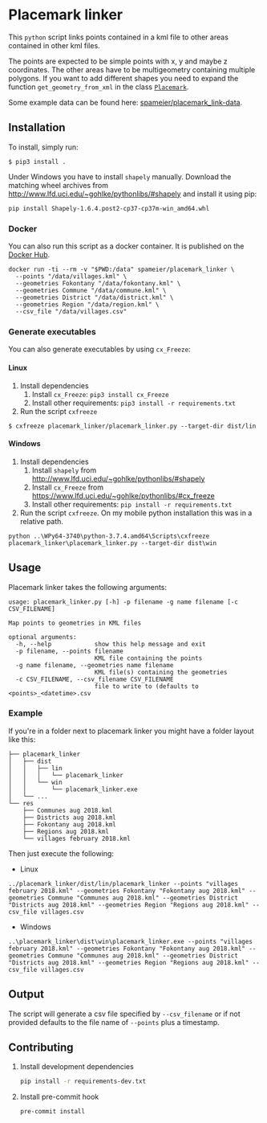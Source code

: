 # Placemark linker
This `python` script links points contained in a kml file to other areas contained in other kml files.

The points are expected to be simple points with x, y and maybe z coordinates. The other areas have to be multigeometry containing multiple polygons. If you want to add different shapes you need to expand the function `get_geometry_from_xml` in the class [`Placemark`](./placemark_linker/placemark.py).

Some example data can be found here: [spameier/placemark_link-data](https://github.com/spameier/placemark_linker-data).

## Installation

To install, simply run:
```shell
$ pip3 install .
```
Under Windows you have to install `shapely` manually. Download the matching wheel archives from http://www.lfd.uci.edu/~gohlke/pythonlibs/#shapely and install it using pip:
```shell
pip install Shapely-1.6.4.post2-cp37-cp37m-win_amd64.whl
```

### Docker
You can also run this script as a docker container. It is published on the [Docker Hub](https://hub.docker.com/r/spameier/placemark_linker).
```
docker run -ti --rm -v "$PWD:/data" spameier/placemark_linker \
  --points "/data/villages.kml" \
  --geometries Fokontany "/data/fokontany.kml" \
  --geometries Commune "/data/commune.kml" \
  --geometries District "/data/district.kml" \
  --geometries Region "/data/region.kml" \
  --csv_file "/data/villages.csv"
```

### Generate executables
You can also generate executables by using `cx_Freeze`:
#### Linux
1. Install dependencies
    1. Install `cx_Freeze`: `pip3 install cx_Freeze`
	2. Install other requirements: `pip3 install -r requirements.txt`
2. Run the script `cxfreeze`
```
$ cxfreeze placemark_linker/placemark_linker.py --target-dir dist/lin
```

#### Windows
1. Install dependencies
    1. Install `shapely` from http://www.lfd.uci.edu/~gohlke/pythonlibs/#shapely
	2. Install `cx_Freeze` from https://www.lfd.uci.edu/~gohlke/pythonlibs/#cx_freeze
	3. Install other requirements: `pip install -r requirements.txt`
2. Run the script `cxfreeze`. On my mobile python installation this was in a relative path.
```
python ..\WPy64-3740\python-3.7.4.amd64\Scripts\cxfreeze placemark_linker\placemark_linker.py --target-dir dist\win
```

## Usage
Placemark linker takes the following arguments:
```
usage: placemark_linker.py [-h] -p filename -g name filename [-c CSV_FILENAME]

Map points to geometries in KML files

optional arguments:
  -h, --help            show this help message and exit
  -p filename, --points filename
                        KML file containing the points
  -g name filename, --geometries name filename
                        KML file(s) containing the geometries
  -c CSV_FILENAME, --csv_filename CSV_FILENAME
                        file to write to (defaults to <points>_<datetime>.csv
```

### Example
If you're in a folder next to placemark linker you might have a folder layout like this:
```
├── placemark_linker
│   ├── dist
│   │   ├── lin
│   │   │   └── placemark_linker
│   │   └── win
│   │       └── placemark_linker.exe
│   └── ...
└── res
    ├── Communes aug 2018.kml
    ├── Districts aug 2018.kml
    ├── Fokontany aug 2018.kml
    ├── Regions aug 2018.kml
    └── villages february 2018.kml
```
Then just execute the following:
- Linux
```
../placemark_linker/dist/lin/placemark_linker --points "villages february 2018.kml" --geometries Fokontany "Fokontany aug 2018.kml" --geometries Commune "Communes aug 2018.kml" --geometries District "Districts aug 2018.kml" --geometries Region "Regions aug 2018.kml" --csv_file villages.csv
```
- Windows
```
..\placemark_linker\dist\win\placemark_linker.exe --points "villages february 2018.kml" --geometries Fokontany "Fokontany aug 2018.kml" --geometries Commune "Communes aug 2018.kml" --geometries District "Districts aug 2018.kml" --geometries Region "Regions aug 2018.kml" --csv_file villages.csv
```

## Output
The script will generate a csv file specified by `--csv_filename` or if not provided defaults to the file name of `--points` plus a timestamp.

## Contributing
1. Install development dependencies
   ```bash
   pip install -r requirements-dev.txt
   ```
2. Install pre-commit hook
   ```bash
   pre-commit install
   ```

